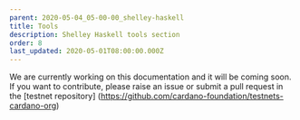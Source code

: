```yaml
---
parent: 2020-05-04_05-00-00_shelley-haskell
title: Tools
description: Shelley Haskell tools section
order: 8
last_updated: 2020-05-01T08:00:00.000Z
---
```

We are currently working on this documentation and it will be coming soon. If you want to contribute, please raise an issue or submit a pull request in the [testnet repository] (https://github.com/cardano-foundation/testnets-cardano-org)
